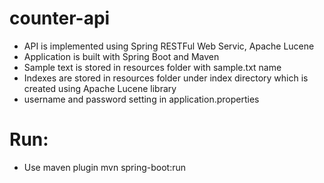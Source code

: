# counter-api

- API is implemented using Spring RESTFul Web Servic, Apache Lucene
- Application is built with Spring Boot and Maven
- Sample text is stored in resources folder with sample.txt name
- Indexes are stored in resources folder under index directory which is created using Apache Lucene library
- username and password setting in application.properties

# Run:

- Use maven plugin mvn spring-boot:run
